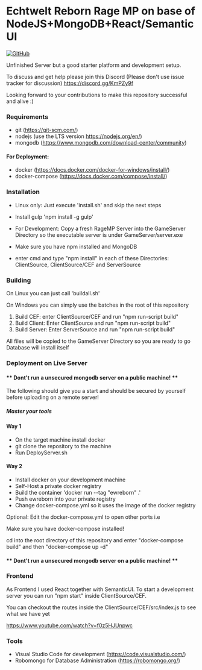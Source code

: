 # Echtwelt Reborn Rage MP on base of NodeJS+MongoDB+React/SemanticUI

[![GitHub](https://img.shields.io/github/license/xzessmedia/EchtweltRageMP.svg)](#)

Unfinished Server but a good starter platform and development setup.

To discuss and get help please join this Discord (Please don't use issue tracker for discussion)
https://discord.gg/KmPZy9f

Looking forward to your contributions to make this repository successful and alive :)

### Requirements
- git (https://git-scm.com/)
- nodejs (use the LTS version https://nodejs.org/en/)
- mongodb (https://www.mongodb.com/download-center/community)

#### For Deployment:
- docker (https://docs.docker.com/docker-for-windows/install/)
- docker-compose (https://docs.docker.com/compose/install/)

### Installation
- Linux only: Just execute 'install.sh' and skip the next steps

- Install gulp 'npm install -g gulp'
- For Development: Copy a fresh RageMP Server into the GameServer Directory so the executable server is under GameServer/server.exe
- Make sure you have npm installed and MongoDB
- enter cmd and type "npm install" in each of these Directories: ClientSource, ClientSource/CEF and ServerSource

### Building
On Linux you can just call 'buildall.sh'

On Windows you can simply use the batches in the root of this repository

1. Build CEF: enter ClientSource/CEF and run "npm run-script build"
2. Build Client: Enter ClientSource and run "npm run-script build"
3. Build Server: Enter ServerSource and run "npm run-script build"

All files will be copied to the GameServer Directory so you are ready to go
Database will install itself

### Deployment on Live Server

#### ** Dont't run a unsecured mongodb server on a public machine! **

The following should give you a start and should be secured by yourself
before uploading on a remote server!

##### Master your tools


#### Way 1

- On the target machine install docker
- git clone the repository to the machine
- Run DeployServer.sh

#### Way 2

- Install docker on your development machine
- Self-Host a private docker registry
- Build the container 'docker run --tag "ewreborn" .'
- Push ewreborn into your private registry
- Change docker-compose.yml so it uses the image of the docker registry

Optional: Edit the docker-compose.yml to open other ports i.e

Make sure you have docker-compose installed!

cd into the root directory of this repository and enter "docker-compose build" and then "docker-compose up -d"

#### ** Dont't run a unsecured mongodb server on a public machine! **

### Frontend
As Frontend I used React together with SemanticUI.
To start a development server you can run "npm start" inside ClientSource/CEF.

You can checkout the routes inside the ClientSource/CEF/src/index.js to see what we have yet

https://www.youtube.com/watch?v=f0z5HJUnpwc

### Tools
- Visual Studio Code for development (https://code.visualstudio.com/)
- Robomongo for Database Administration (https://robomongo.org/)
